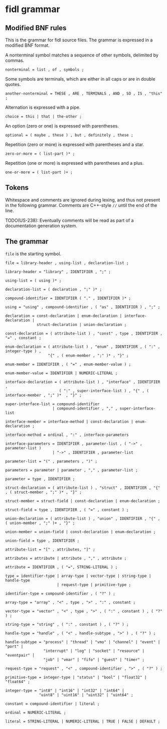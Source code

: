 # fidl grammar

## Modified BNF rules

This is the grammar for fidl source files. The grammar is expressed in
a modified BNF format.

A nonterminal symbol matches a sequence of other symbols, delimited by
commas.
```
nonterminal = list , of , symbols ;
```

Some symbols are terminals, which are either in all caps or are in
double quotes.
```
another-nonterminal = THESE , ARE , TERMINALS , AND , SO , IS , "this" ;
```

Alternation is expressed with a pipe.
```
choice = this | that | the-other ;
```

An option (zero or one) is expressed with parentheses.
```
optional = ( maybe , these ) , but , definitely , these ;
```

Repetition (zero or more) is expressed with parentheses and a star.
```
zero-or-more = ( list-part )* ;
```

Repetition (one or more) is expressed with parentheses and a plus.
```
one-or-more = ( list-part )+ ;

```

## Tokens

Whitespace and comments are ignored during lexing, and thus not
present in the following grammar. Comments are C++-style `//` until
the end of the line.

TODO(US-238): Eventually comments will be read as part of a
documentation generation system.

## The grammar

`file` is the starting symbol.

```
file = library-header , using-list , declaration-list ;

library-header = "library" , IDENTIFIER , ";" ;

using-list = ( using )* ;

declaration-list = ( declaration , ";" )* ;

compound-identifier = IDENTIFIER ( "." , IDENTIFIER )* ;

using = "using" , compound-identifier , ( "as" , IDENTIFIER ) , ";" ;

declaration = const-declaration | enum-declaration | interface-declaration |
              struct-declaration | union-declaration ;

const-declaration = ( attribute-list ) , "const" , type , IDENTIFIER , "=" , constant ;

enum-declaration = ( attribute-list ) , "enum" , IDENTIFIER , ( ":" , integer-type ) ,
                   "{" , ( enum-member , ";" )* , "}" ;

enum-member = IDENTIFIER , ( "=" , enum-member-value ) ;

enum-member-value = IDENTIFIER | NUMERIC-LITERAL ;

interface-declaration = ( attribute-list ) , "interface" , IDENTIFIER ,
                        ( ":" , super-interface-list ) , "{" , ( interface-member , ";" )*  , "}" ;

super-interface-list = compound-identifier
                     | compound-identifier , "," , super-interface-list

interface-member = interface-method | const-declaration | enum-declaration ;

interface-method = ordinal , ":" , interface-parameters

interface-parameters = IDENTIFIER , parameter-list , ( "->" , parameter-list )
                     | "->" , IDENTIFIER , parameter-list

parameter-list = "(" , parameters , ")" ;

parameters = parameter | parameter , "," , parameter-list ;

parameter = type , IDENTIFIER ;

struct-declaration = ( attribute-list ) , "struct" , IDENTIFIER , "{" , ( struct-member , ";" )* , "}" ;

struct-member = struct-field | const-declaration | enum-declaration ;

struct-field = type , IDENTIFIER , ( "=" , constant ) ;

union-declaration = ( attribute-list ) , "union" , IDENTIFIER , "{" , ( union-member , ";" )+ , "}" ;

union-member = union-field | const-declaration | enum-declaration ;

union-field = type , IDENTIFIER ;

attribute-list = "[" , attributes, "]" ;

attributes = attribute | attribute , "," , attribute ;

attribute = IDENTIFIER , ( "=", STRING-LITERAL ) ;

type = identifier-type | array-type | vector-type | string-type | handle-type
                       | request-type | primitive-type ;

identifier-type = compound-identifier , ( "?" ) ;

array-type = "array" , "<" , type , ">" , ":" , constant ;

vector-type = "vector" , "<" , type , ">" , ( ":" , constant ) , ( "?" ) ;

string-type = "string" , ( ":" , constant ) , ( "?" ) ;

handle-type = "handle" , ( "<" , handle-subtype , ">" ) , ( "?" ) ;

handle-subtype = "process" | "thread" | "vmo" | "channel" | "event" | "port" |
                 "interrupt" | "log" | "socket" | "resource" | "eventpair" |
                 "job" | "vmar" | "fifo" | "guest" | "timer" ;

request-type = "request" , "<" , compound-identifier , ">" , ( "?" ) ;

primitive-type = integer-type | "status" | "bool" | "float32" | "float64" ;

integer-type = "int8" | "int16" | "int32" | "int64" |
               "uint8" | "uint16" | "uint32" | "uint64" ;

constant = compound-identifier | literal ;

ordinal = NUMERIC-LITERAL ;

literal = STRING-LITERAL | NUMERIC-LITERAL | TRUE | FALSE | DEFAULT ;
```
